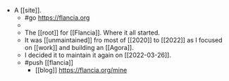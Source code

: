 - A [[site]].
	- #go https://flancia.org
	-
	- The [[root]] for [[Flancia]]. Where it all started.
	- It was [[unmaintained]] fro most of [[2020]] to [[2022]] as I focused on [[work]] and building an [[Agora]].
	- I decided it to maintain it again on [[2022-03-26]].
	- #push [[flancia]]
		- [[blog]] https://flancia.org/mine
